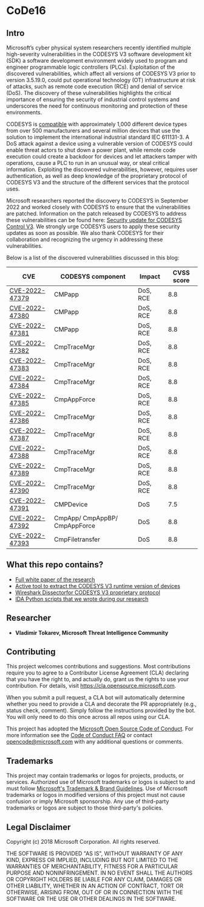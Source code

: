# CoDe16
## Intro
Microsoft’s cyber physical system researchers recently identified multiple high-severity vulnerabilities in the CODESYS V3 software development kit (SDK)
a software development environment widely used to program and engineer programmable logic controllers (PLCs). 
Exploitation of the discovered vulnerabilities, which affect all versions of CODESYS V3 prior to version 3.5.19.0, 
could put operational technology (OT) infrastructure at risk of attacks, such as remote code execution (RCE) and denial of service (DoS). 
The discovery of these vulnerabilities highlights the critical importance of ensuring the security of industrial control systems and underscores the need for continuous monitoring and protection of these environments.


CODESYS is [compatible](https://www.codesys.com/the-system/codesys-inside.html) with approximately 1,000 different device types from over 500 manufacturers and several million devices that use the solution to implement the international industrial standard IEC 611131-3. A DoS attack against a device using a vulnerable version of CODESYS could enable threat actors to shut down a power plant, while remote code execution could create a backdoor for devices and let attackers tamper with operations, cause a PLC to run in an unusual way, or steal critical information. Exploiting the discovered vulnerabilities, however, requires user authentication, as well as deep knowledge of the proprietary protocol of CODESYS V3 and the structure of the different services that the protocol uses.

Microsoft researchers reported the discovery to CODESYS in September 2022 and worked closely with CODESYS to ensure that the vulnerabilities are patched. Information on the patch released by CODESYS to address these vulnerabilities can be found here: [Security update for CODESYS Control V3](https://customers.codesys.com/index.php?eID=dumpFile&t=f&f=17554&token=5444f53b4c90fe37043671a100dffa75305d1825&download=). We strongly urge CODESYS users to apply these security updates as soon as possible. We also thank CODESYS for their collaboration and recognizing the urgency in addressing these vulnerabilities.

Below is a list of the discovered vulnerabilities discussed in this blog: 

| CVE | CODESYS component | Impact | CVSS score |
| --- | --- | --- | --- |
| [CVE-2022-47379](https://cve.mitre.org/cgi-bin/cvename.cgi?name=CVE-2022-47379) | CMPapp | DoS, RCE  | 8.8 | 
| [CVE-2022-47380](https://cve.mitre.org/cgi-bin/cvename.cgi?name=CVE-2022-47380) | CMPapp | DoS, RCE  | 8.8 | 
| [CVE-2022-47381](https://cve.mitre.org/cgi-bin/cvename.cgi?name=CVE-2022-47381) | CMPapp | DoS, RCE  | 8.8 | 
| [CVE-2022-47382](https://cve.mitre.org/cgi-bin/cvename.cgi?name=CVE-2022-47382) | CmpTraceMgr | DoS, RCE  | 8.8 | 
| [CVE-2022-47383](https://cve.mitre.org/cgi-bin/cvename.cgi?name=CVE-2022-47383) | CmpTraceMgr | DoS, RCE  | 8.8 | 
| [CVE-2022-47384](https://cve.mitre.org/cgi-bin/cvename.cgi?name=CVE-2022-47384) | CmpTraceMgr | DoS, RCE  | 8.8 | 
| [CVE-2022-47385](https://cve.mitre.org/cgi-bin/cvename.cgi?name=CVE-2022-47385) | CmpAppForce | DoS, RCE  | 8.8 | 
| [CVE-2022-47386](https://cve.mitre.org/cgi-bin/cvename.cgi?name=CVE-2022-47386) | CmpTraceMgr | DoS, RCE  | 8.8 | 
| [CVE-2022-47387](https://cve.mitre.org/cgi-bin/cvename.cgi?name=CVE-2022-47387) | CmpTraceMgr | DoS, RCE  | 8.8 | 
| [CVE-2022-47388](https://cve.mitre.org/cgi-bin/cvename.cgi?name=CVE-2022-47388) | CmpTraceMgr | DoS, RCE  | 8.8 | 
| [CVE-2022-47389](https://cve.mitre.org/cgi-bin/cvename.cgi?name=CVE-2022-47389) | CmpTraceMgr | DoS, RCE  | 8.8 | 
| [CVE-2022-47390](https://cve.mitre.org/cgi-bin/cvename.cgi?name=CVE-2022-47390) | CmpTraceMgr | DoS, RCE  | 8.8 | 
| [CVE-2022-47391](https://cve.mitre.org/cgi-bin/cvename.cgi?name=CVE-2022-47391) | CMPDevice | DoS  | 7.5 | 
| [CVE-2022-47392](https://cve.mitre.org/cgi-bin/cvename.cgi?name=CVE-2022-47392) | CmpApp/ CmpAppBP/ CmpAppForce | DoS  | 8.8 | 
| [CVE-2022-47393](https://cve.mitre.org/cgi-bin/cvename.cgi?name=CVE-2022-47393) | CmpFiletransfer | DoS  | 8.8 | 


 

## What this repo contains?
* [Full white paper of the research](/whitepaper.pdf)
* [Active tool to extract the CODESYS V3 runtime version of devices](/Active%20Tool/)
* [Wireshark Dissectorfor CODESYS V3 proprietary protocol](/Wireshark%20Dissector/)
* [IDA Python scripts that we wrote during our research](/IDA%20Python%20script/)


## Researcher
* **Vladimir Tokarev, Microsoft Threat Intelligence Community**


## Contributing

This project welcomes contributions and suggestions.  Most contributions require you to agree to a
Contributor License Agreement (CLA) declaring that you have the right to, and actually do, grant us
the rights to use your contribution. For details, visit https://cla.opensource.microsoft.com.

When you submit a pull request, a CLA bot will automatically determine whether you need to provide
a CLA and decorate the PR appropriately (e.g., status check, comment). Simply follow the instructions
provided by the bot. You will only need to do this once across all repos using our CLA.

This project has adopted the [Microsoft Open Source Code of Conduct](https://opensource.microsoft.com/codeofconduct/).
For more information see the [Code of Conduct FAQ](https://opensource.microsoft.com/codeofconduct/faq/) or
contact [opencode@microsoft.com](mailto:opencode@microsoft.com) with any additional questions or comments.

## Trademarks

This project may contain trademarks or logos for projects, products, or services. Authorized use of Microsoft 
trademarks or logos is subject to and must follow 
[Microsoft's Trademark & Brand Guidelines](https://www.microsoft.com/en-us/legal/intellectualproperty/trademarks/usage/general).
Use of Microsoft trademarks or logos in modified versions of this project must not cause confusion or imply Microsoft sponsorship.
Any use of third-party trademarks or logos are subject to those third-party's policies.

## Legal Disclaimer

Copyright (c) 2018 Microsoft Corporation. All rights reserved.

THE SOFTWARE IS PROVIDED "AS IS", WITHOUT WARRANTY OF ANY KIND, EXPRESS OR
IMPLIED, INCLUDING BUT NOT LIMITED TO THE WARRANTIES OF MERCHANTABILITY,
FITNESS FOR A PARTICULAR PURPOSE AND NONINFRINGEMENT. IN NO EVENT SHALL THE
AUTHORS OR COPYRIGHT HOLDERS BE LIABLE FOR ANY CLAIM, DAMAGES OR OTHER
LIABILITY, WHETHER IN AN ACTION OF CONTRACT, TORT OR OTHERWISE, ARISING FROM,
OUT OF OR IN CONNECTION WITH THE SOFTWARE OR THE USE OR OTHER DEALINGS IN THE SOFTWARE.
